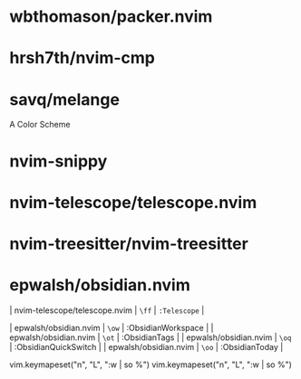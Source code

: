 # wbthomason/packer.nvim
# hrsh7th/nvim-cmp
# savq/melange
A Color Scheme
# nvim-snippy
# nvim-telescope/telescope.nvim
# nvim-treesitter/nvim-treesitter
# epwalsh/obsidian.nvim


| nvim-telescope/telescope.nvim | `\ff` | `:Telescope` | 

| epwalsh/obsidian.nvim | `\ow` | :ObsidianWorkspace |
| epwalsh/obsidian.nvim | `\ot` | :ObsidianTags |
| epwalsh/obsidian.nvim | `\oq` | :ObsidianQuickSwitch |
| epwalsh/obsidian.nvim | `\oo` | :ObsidianToday |

vim.keymapeset("n", "<leader>L", ":w | so %<CR>")
vim.keymapeset("n", "<leader>L", ":w | so %<CR>")
